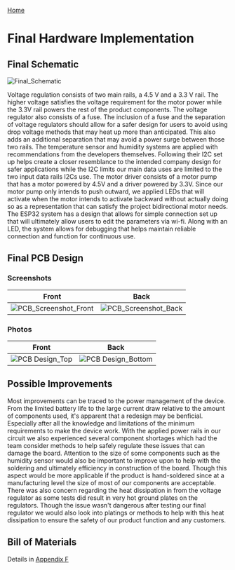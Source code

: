 [Home](/index.md)


# **Final Hardware Implementation**
## Final Schematic

![Final_Schematic](https://github.com/Team-309-Hydro-Pro/EGR314-Spring2024-Team309.github.io/assets/84349229/525ff851-ef5e-4878-be15-d7bee635eabb)


Voltage regulation consists of two main rails, a 4.5 V and a 3.3 V rail. The higher voltage satisfies the voltage requirement for the motor power while the 3.3V rail powers the rest of the product components. The voltage regulator also consists of a fuse. The inclusion of a fuse and the separation of voltage regulators should allow for a safer design for users to avoid using drop voltage methods that may heat up more than anticipated. This also adds an additional separation that may avoid a power surge between those two rails.
The temperature sensor and humidity systems are applied with recommendations from the developers themselves. Following their I2C set up helps create a closer resemblance to the intended company design for safer applications while the I2C limits our main data uses are limited to the two input data rails I2Cs use.
The motor driver consists of a motor pump that has a motor powered by 4.5V and a driver powered by 3.3V. Since our motor pump only intends to push outward, we applied LEDs that will activate when the motor intends to activate backward without actually doing so as a representation that can satisfy the project bidirectional motor needs.
The ESP32 system has a design that allows for simple connection set up that will ultimately allow users to edit the parameters via wi-fi. Along with an LED, the system allows for debugging that helps maintain reliable connection and function for continuous use.

## Final PCB Design
### Screenshots

|Front|Back|
|-----|-----|
|![PCB_Screenshot_Front](https://github.com/Team-309-Hydro-Pro/EGR314-Spring2024-Team309.github.io/assets/84349229/bc17e795-b395-4743-9c21-e543d4c01a46)| ![PCB_Screenshot_Back](https://github.com/Team-309-Hydro-Pro/EGR314-Spring2024-Team309.github.io/assets/84349229/d403b212-5084-4807-89e2-62fe3b1b6392)|

### Photos

|Front|Back|
|-----|-----|
|![PCB Design_Top](https://github.com/Team-309-Hydro-Pro/EGR314-Spring2024-Team309.github.io/assets/84349229/1171be45-e810-46b9-b698-2d53fa288f01)| ![PCB Design_Bottom](https://github.com/Team-309-Hydro-Pro/EGR314-Spring2024-Team309.github.io/assets/84349229/94b15686-c06b-411a-9026-1824a7b9dc62)|

## Possible Improvements
Most improvements can be traced to the power management of the device. From the limited battery life to the large current draw relative to the amount of components used, it's apparent that a redesign may be benficial. Especially after all the knowledge and limitations of the minimum requirements to make the device work. With the applied power rails in our circuit we also experienced several component shortages which had the team consider methods to help safely regulate these issues that can damage the board. Attention to the size of some components such as the humidity sensor would also be important to improve upon to help with the soldering and ultimately efficiency in construction of the board. Though this aspect would be more applicable if the product is hand-soldered since at a manufacturing level the size of most of our components are acceptable. There was also concern regarding the heat dissipation in from the voltage regulator as some tests did result in very hot ground plates on the regulators. Though the issue wasn't dangerous after testing our final regulator we would also look into platings or methods to help with this heat dissipation to ensure the safety of our product function and any customers.

## Bill of Materials

Details in [Appendix F](/Appendix_F.md)
